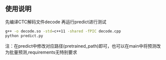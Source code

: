 ## 使用说明

先编译CTC解码文件decode
再运行predict进行测试
```bash
g++ -o decode.so -std=c++11 -shared -fPIC decode.cpp
python predict.py
```
注：在predict中修改对应路径(pretrained_path)即可，也可以在main中将预测改为批量预测,requirements无特别要求